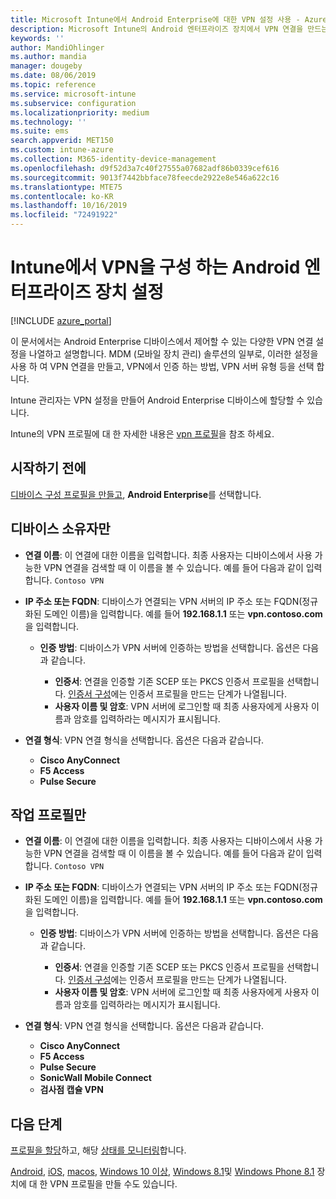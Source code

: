 ```yaml
---
title: Microsoft Intune에서 Android Enterprise에 대한 VPN 설정 사용 - Azure | Microsoft Docs
description: Microsoft Intune의 Android 엔터프라이즈 장치에서 VPN 연결을 만드는 모든 설정을 참조 하세요. VPN 서버의 연결 이름, IP 주소 또는 FQDN을 입력 하 고, 사용자가 인증 하는 방법을 선택 하 고, Citrix, SonicWall, Check Point 캡슐 및 Pulse Secure 연결 형식을 선택 합니다.
keywords: ''
author: MandiOhlinger
ms.author: mandia
manager: dougeby
ms.date: 08/06/2019
ms.topic: reference
ms.service: microsoft-intune
ms.subservice: configuration
ms.localizationpriority: medium
ms.technology: ''
ms.suite: ems
search.appverid: MET150
ms.custom: intune-azure
ms.collection: M365-identity-device-management
ms.openlocfilehash: d9f52d3a7c40f27555a07682adf86b0339cef616
ms.sourcegitcommit: 9013f7442bbface78feecde2922e8e546a622c16
ms.translationtype: MTE75
ms.contentlocale: ko-KR
ms.lasthandoff: 10/16/2019
ms.locfileid: "72491922"
---
```

# <a name="android-enterprise-device-settings-to-configure-vpn-in-intune"></a>Intune에서 VPN을 구성 하는 Android 엔터프라이즈 장치 설정

[!INCLUDE [azure_portal](../includes/azure_portal.md)]

이 문서에서는 Android Enterprise 디바이스에서 제어할 수 있는 다양한 VPN 연결 설정을 나열하고 설명합니다. MDM (모바일 장치 관리) 솔루션의 일부로, 이러한 설정을 사용 하 여 VPN 연결을 만들고, VPN에서 인증 하는 방법, VPN 서버 유형 등을 선택 합니다.

Intune 관리자는 VPN 설정을 만들어 Android Enterprise 디바이스에 할당할 수 있습니다. 

Intune의 VPN 프로필에 대 한 자세한 내용은 [vpn 프로필](vpn-settings-configure.md)을 참조 하세요.

## <a name="before-you-begin"></a>시작하기 전에

[디바이스 구성 프로필을 만들고](vpn-settings-configure.md#create-a-device-profile), **Android Enterprise**를 선택합니다.

## <a name="device-owner-only"></a>디바이스 소유자만

- **연결 이름**: 이 연결에 대한 이름을 입력합니다. 최종 사용자는 디바이스에서 사용 가능한 VPN 연결을 검색할 때 이 이름을 볼 수 있습니다. 예를 들어 다음과 같이 입력합니다. `Contoso VPN`
- **IP 주소 또는 FQDN**: 디바이스가 연결되는 VPN 서버의 IP 주소 또는 FQDN(정규화된 도메인 이름)을 입력합니다. 예를 들어 **192.168.1.1** 또는 **vpn.contoso.com**을 입력합니다.

  - **인증 방법**: 디바이스가 VPN 서버에 인증하는 방법을 선택합니다. 옵션은 다음과 같습니다.
  
    - **인증서**: 연결을 인증할 기존 SCEP 또는 PKCS 인증서 프로필을 선택합니다. [인증서 구성](../protect/certificates-configure.md)에는 인증서 프로필을 만드는 단계가 나열됩니다.
    - **사용자 이름 및 암호**: VPN 서버에 로그인할 때 최종 사용자에게 사용자 이름과 암호를 입력하라는 메시지가 표시됩니다.

- **연결 형식**: VPN 연결 형식을 선택합니다. 옵션은 다음과 같습니다.

  - **Cisco AnyConnect**
  - **F5 Access**
  - **Pulse Secure**

## <a name="work-profile-only"></a>작업 프로필만

- **연결 이름**: 이 연결에 대한 이름을 입력합니다. 최종 사용자는 디바이스에서 사용 가능한 VPN 연결을 검색할 때 이 이름을 볼 수 있습니다. 예를 들어 다음과 같이 입력합니다. `Contoso VPN`
- **IP 주소 또는 FQDN**: 디바이스가 연결되는 VPN 서버의 IP 주소 또는 FQDN(정규화된 도메인 이름)을 입력합니다. 예를 들어 **192.168.1.1** 또는 **vpn.contoso.com**을 입력합니다.

  - **인증 방법**: 디바이스가 VPN 서버에 인증하는 방법을 선택합니다. 옵션은 다음과 같습니다.
  
    - **인증서**: 연결을 인증할 기존 SCEP 또는 PKCS 인증서 프로필을 선택합니다. [인증서 구성](../protect/certificates-configure.md)에는 인증서 프로필을 만드는 단계가 나열됩니다.
    - **사용자 이름 및 암호**: VPN 서버에 로그인할 때 최종 사용자에게 사용자 이름과 암호를 입력하라는 메시지가 표시됩니다.

- **연결 형식**: VPN 연결 형식을 선택합니다. 옵션은 다음과 같습니다.

  - **Cisco AnyConnect**
  - **F5 Access**
  - **Pulse Secure**
  - **SonicWall Mobile Connect**
  - **검사점 캡슐 VPN**

## <a name="next-steps"></a>다음 단계

[프로필을 할당](device-profile-assign.md)하고, 해당 [상태를 모니터링](device-profile-monitor.md)합니다.

[Android](vpn-settings-android.md), [iOS](vpn-settings-ios.md), [macos](vpn-settings-macos.md), [Windows 10 이상](vpn-settings-windows-10.md), [Windows 8.1](vpn-settings-windows-8-1.md)및 [Windows Phone 8.1](vpn-settings-windows-phone-8-1.md) 장치에 대 한 VPN 프로필을 만들 수도 있습니다.

